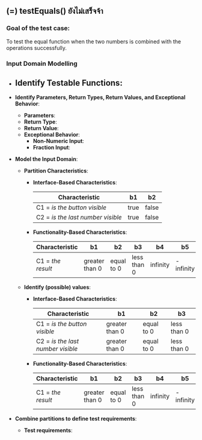 ## (=) testEquals() ยังไม่เสร็จจ้า

### Goal of the test case:
To test the equal function when the two numbers is combined with the operations successfully.

### Input Domain Modelling
- **Identify Testable Functions**: 
  - 

- **Identify Parameters, Return Types, Return Values, and Exceptional Behavior**:
  - **Parameters**: 
  - **Return Type**: 
  - **Return Value**: 
  - **Exceptional Behavior**: 
    - **Non-Numeric Input**: 
    - **Fraction Input**: 

- **Model the Input Domain**:

  - **Partition Characteristics**:

    - **Interface-Based Characteristics**:
    
      | **Characteristic**                 |**b1**| **b2**| 
      |------------------------------------|------|-------|
      | C1 = *is the button visible*       | true | false | 
      | C2 = *is the last number visible*  | true | false | 

    - **Functionality-Based Characteristics**:
    
      | **Characteristic** |    **b1**    |   **b2**   |   **b3**   | **b4**   |    **b5**   |  **b6** |
      |--------------------|--------------|------------|------------|----------|-------------|---------|
      | C1 = *the result*| greater than 0  | equal to 0 | less than 0 | infinity | -infinity | NaN     |

  - **Identify (possible) values**:
    
    - **Interface-Based Characteristics**:
    
        | **Characteristic**           | **b1**               | **b2**             | **b3**             |
      |------------------------------|----------------------|--------------------|--------------------|
      | C1 = *is the button visible*   | greater than 0       | equal to 0       | less than 0        |
      | C2 = *is the last number visible*  | greater than 0       | equal to 0   | less than 0        |


    - **Functionality-Based Characteristics**:
    
    
      | **Characteristic** |    **b1**    |   **b2**   |   **b3**   | **b4**   |    **b5**   |  **b6** |
      |--------------------|--------------|------------|------------|----------|-------------|---------|
      | C1 = *the result*| greater than 0  | equal to 0 | less than 0 | infinity | -infinity | NaN     |

- **Combine partitions to define test requirements**:
  - **Test requirements**: 
